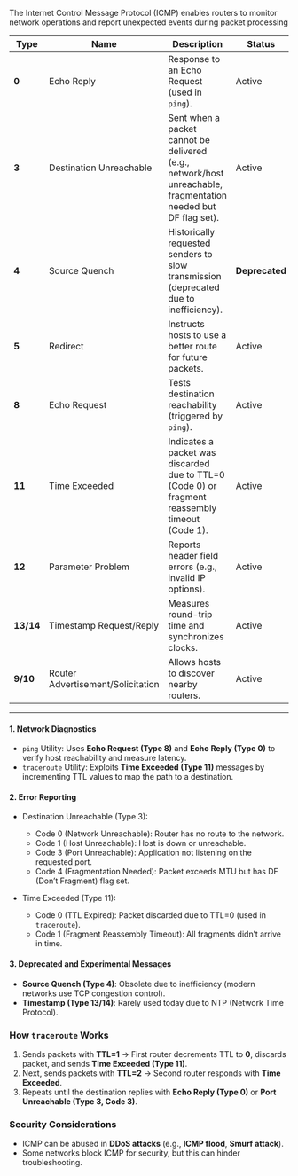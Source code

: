 The Internet Control Message Protocol (ICMP) enables routers to monitor network operations and report unexpected events during packet processing

| **Type**  | **Name**                          | **Description**                                                                                                | **Status**     |
| --------- | --------------------------------- | -------------------------------------------------------------------------------------------------------------- | -------------- |
| **0**     | Echo Reply                        | Response to an Echo Request (used in `ping`).                                                                  | Active         |
| **3**     | Destination Unreachable           | Sent when a packet cannot be delivered (e.g., network/host unreachable, fragmentation needed but DF flag set). | Active         |
| **4**     | Source Quench                     | Historically requested senders to slow transmission (deprecated due to inefficiency).                          | **Deprecated** |
| **5**     | Redirect                          | Instructs hosts to use a better route for future packets.                                                      | Active         |
| **8**     | Echo Request                      | Tests destination reachability (triggered by `ping`).                                                          | Active         |
| **11**    | Time Exceeded                     | Indicates a packet was discarded due to TTL=0 (Code 0) or fragment reassembly timeout (Code 1).                | Active         |
| **12**    | Parameter Problem                 | Reports header field errors (e.g., invalid IP options).                                                        | Active         |
| **13/14** | Timestamp Request/Reply           | Measures round-trip time and synchronizes clocks.                                                              | Active         |
| **9/10**  | Router Advertisement/Solicitation | Allows hosts to discover nearby routers.                                                                       | Active         |

---
#### 1. Network Diagnostics  
- `ping` Utility: Uses **Echo Request (Type 8)** and **Echo Reply (Type 0)** to verify host reachability and measure latency.  
- `traceroute` Utility: Exploits **Time Exceeded (Type 11)** messages by incrementing TTL values to map the path to a destination.  

#### 2. Error Reporting
- Destination Unreachable (Type 3):  
  - Code 0 (Network Unreachable): Router has no route to the network.  
  - Code 1 (Host Unreachable): Host is down or unreachable.  
  - Code 3 (Port Unreachable): Application not listening on the requested port.  
  - Code 4 (Fragmentation Needed): Packet exceeds MTU but has DF (Don’t Fragment) flag set.  

- Time Exceeded (Type 11):  
  - Code 0 (TTL Expired): Packet discarded due to TTL=0 (used in `traceroute`).  
  - Code 1 (Fragment Reassembly Timeout): All fragments didn’t arrive in time.  

#### 3. Deprecated and Experimental Messages  
- **Source Quench (Type 4)**: Obsolete due to inefficiency (modern networks use TCP congestion control).  
- **Timestamp (Type 13/14)**: Rarely used today due to NTP (Network Time Protocol).  

### **How `traceroute` Works**  
1. Sends packets with **TTL=1** → First router decrements TTL to **0**, discards packet, and sends **Time Exceeded (Type 11)**.  
2. Next, sends packets with **TTL=2** → Second router responds with **Time Exceeded**.  
3. Repeats until the destination replies with **Echo Reply (Type 0)** or **Port Unreachable (Type 3, Code 3)**.  

### **Security Considerations**  
- ICMP can be abused in **DDoS attacks** (e.g., **ICMP flood**, **Smurf attack**).  
- Some networks block ICMP for security, but this can hinder troubleshooting.  
